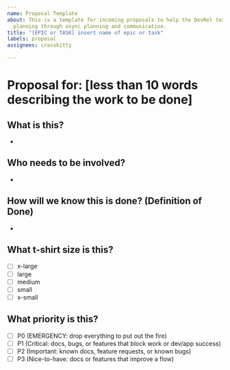 ```yaml
---
name: Proposal Template
about: This is a template for incoming proposals to help the DevRel team manage sprint
  planning through async planning and communication.
title: "[EPIC or TASK] insert name of epic or task"
labels: proposal
assignees: crasskitty

---
```


# Proposal for: [less than 10 words describing the work to be done]

## What is this? 
- 

## Who needs to be involved?
-

## How will we know this is done? (Definition of Done)
-

## What t-shirt size is this?
- [ ] x-large 
- [ ] large 
- [ ] medium
- [ ] small 
- [ ] x-small 

## What priority is this?
- [ ] P0 (EMERGENCY: drop everything to put out the fire)
- [ ] P1 (Critical: docs, bugs, or features that block work or dev/app success)
- [ ] P2 (Important: known docs, feature requests, or known bugs)
- [ ] P3 (Nice-to-have: docs or features that improve a flow)
